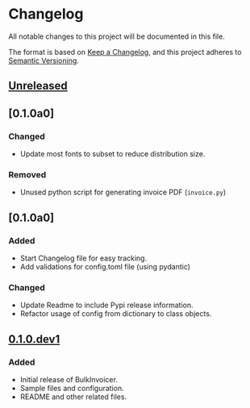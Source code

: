 # Changelog

All notable changes to this project will be documented in this file.

The format is based on [Keep a Changelog](https://keepachangelog.com/en/1.1.0/),
and this project adheres to [Semantic Versioning](https://semver.org/spec/v2.0.0.html).

## [Unreleased]

## [0.1.0a0]

### Changed

- Update most fonts to subset to reduce distribution size.

### Removed

- Unused python script for generating invoice PDF (`invoice.py`)

## [0.1.0a0]

### Added

- Start Changelog file for easy tracking.
- Add validations for config.toml file (using pydantic)

### Changed

- Update Readme to include Pypi release information.
- Refactor usage of config from dictionary to class objects.

## [0.1.0.dev1]

### Added

- Initial release of BulkInvoicer.
- Sample files and configuration.
- README and other related files.

[unreleased]: https://github.com/yashovardhan99/bulkinvoicer/compare/v0.1.0a0...HEAD
[v0.1.0a0]: https://github.com/yashovardhan99/bulkinvoicer/compare/v0.1.0a0...v0.1.0a0
[v0.1.0a0]: https://github.com/yashovardhan99/bulkinvoicer/compare/v0.1.0.dev1...v0.1.0a0
[0.1.0.dev1]: https://github.com/yashovardhan99/bulkinvoicer/commits/v0.1.0.dev1